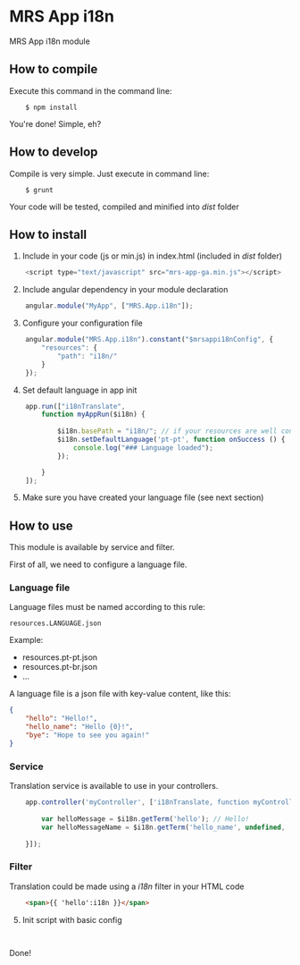 # MRS App i18n

MRS App i18n module

## How to compile
Execute this command in the command line:
```
    $ npm install
```
You're done! Simple, eh?

## How to develop
Compile is very simple. Just execute in command line:
```
    $ grunt
```
Your code will be tested, compiled and minified into *dist* folder

## How to install
1. Include in your code (js or min.js) in index.html (included in *dist* folder)
```JavaScript
	<script type="text/javascript" src="mrs-app-ga.min.js"></script>
```

2. Include angular dependency in your module declaration
```JavaScript
	angular.module("MyApp", ["MRS.App.i18n"]);
```

3. Configure your configuration file
```JavaScript
	angular.module("MRS.App.i18n").constant("$mrsappi18nConfig", {
    	"resources": {
        	"path": "i18n/"
    	}
	});
```

4. Set default language in app init
```JavaScript
	app.run(["i18nTranslate",
        function myAppRun($i18n) {
        
            $i18n.basePath = "i18n/"; // if your resources are well configured, you shouldn't need this
            $i18n.setDefaultLanguage('pt-pt', function onSuccess () {
                console.log("### Language loaded");
            });

        }
    ]);
```

5. Make sure you have created your language file (see next section)

## How to use
This module is available by service and filter.

First of all, we need to configure a language file.

### Language file
Language files must be named according to this rule:
```
resources.LANGUAGE.json
```

Example:
* resources.pt-pt.json
* resources.pt-br.json
* ...

A language file is a json file with key-value content, like this:
```JSON
{
    "hello": "Hello!",
    "hello_name": "Hello {0}!",
    "bye": "Hope to see you again!"
}
```

### Service
Translation service is available to use in your controllers.

```JavaScript
    app.controller('myController', ['i18nTranslate, function myController($i18n) {
        
        var helloMessage = $i18n.getTerm('hello'); // Hello!
        var helloMessageName = $i18n.getTerm('hello_name', undefined, 'John'); // Hello John!
        
    }]);
```

### Filter
Translation could be made using a *i18n* filter in your HTML code

```HTML
    <span>{{ 'hello':i18n }}</span>
```

5. Init script with basic config
```JavaScript
		
```
Done!